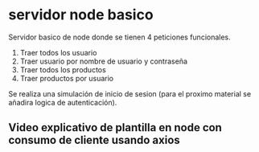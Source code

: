 # servidor node basico
 
Servidor basico de node donde se tienen 4 peticiones funcionales.
1. Traer todos los usuario
2. Traer usuario por nombre de usuario y contraseña
3. Traer todos los productos
4. Traer productos por usuario

Se realiza una simulación de inicio de sesion (para el proximo material se añadira logica de autenticación).

## Video explicativo de plantilla en node con consumo de cliente usando axios


